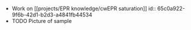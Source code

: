 - Work on [[projects/EPR knowledge/cwEPR saturation]]
  id:: 65c0a922-9f6b-42d1-b2d3-a4841fb44534
- TODO Picture of sample